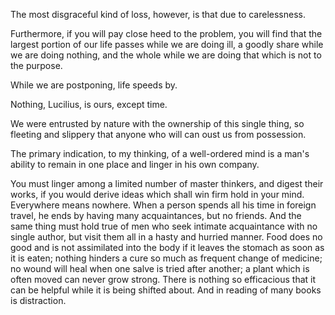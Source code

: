 

The most disgraceful kind of loss, however, is that due to carelessness.

Furthermore, if you will pay close heed to the problem, you will find that the largest portion of our life passes while we are doing ill, a goodly share while we are doing nothing, and the whole while we are doing that which is not to the purpose.

While we are postponing, life speeds by.

Nothing, Lucilius, is ours, except time.

We were entrusted by nature with the ownership of this single thing, so fleeting and slippery that anyone who will can oust us from possession.

The primary indication, to my thinking, of a well-ordered mind is a man's ability to remain in one place and linger in his own company.

You must linger among a limited number of master thinkers, and digest their works, if you would derive ideas which shall win firm hold in your mind. Everywhere means nowhere. When a person spends all his time in foreign travel, he ends by having many acquaintances, but no friends. And the same thing must hold true of men who seek intimate acquaintance with no single author, but visit them all in a hasty and hurried manner. Food does no good and is not assimilated into the body if it leaves the stomach as soon as it is eaten; nothing hinders a cure so much as frequent change of medicine; no wound will heal when one salve is tried after another; a plant which is often moved can never grow strong. There is nothing so efficacious that it can be helpful while it is being shifted about. And in reading of many books is distraction.


